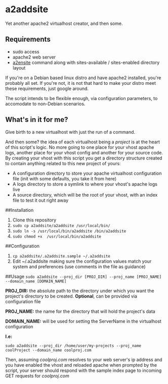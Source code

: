 # a2addsite
Yet another apache2 virtualhost creator, and then some.

## Requirements
- sudo access
- apache2 web server
- [a2ensite](http://man.he.net/man8/a2ensite) command along with sites-available / sites-enabled directory layout

If you're on a Debian based linux distro and have apache2 installed, you're probably all set. If you're not, it is not that hard to make your distro meet these requirements, just google around.

The script intends to be flexible enough, via configuration parameters, to accomodate to non-Debian scenarios.

## What's in it for me?

Give birth to a new virtualhost with just the run of a command.

And then some? the idea of each virtualhost being a *project* is at the heart of this script's logic. No more going to one place for your vhost apache logs, another place for your vhost config and another for your source code. By creating your vhost with this script you get a directory structure created to contain anything related to this new project of yours:

- A configuration directory to store your apache virtualhost configuration file (init with some defaults, you take it from here)
- A logs directory to store a symlink to where your vhost's apache logs live
- A source directory, which will be the root of your vhost, with an index file to test it out right away

##Installation
1. Clone this repository
2. `sudo cp a2addsite/a2addsite /usr/local/bin/`
3. `sudo ln -s /usr/local/bin/a2addsite /bin/a2addsite`
4. `sudo chmod +x  /usr/local/bin/a2addsite`

##Configuration
1. `cp a2addsite/.a2addsite.sample ~/.a2addsite`
2. Edit ~/.a2addsite making sure the configuration values match your system and preferences (use comments in the file as guidance)

##Usage
`sudo a2addsite --proj_dir [PROJ_DIR] --proj_name [PROJ_NAME] --domain_name [DOMAIN_NAME]`

**PROJ_DIR:** the absolute path to the directory under which you want the project's directory to be created. **Optional**, can be provided via configuration file

**PROJ_NAME:** the name for the directory that will hold the project's data

**DOMAIN_NAME:** will be used for setting the ServerName in the virtualhost configuration

**I.e:**

`sudo a2addsite --proj_dir /home/user/my-projects --proj_name coolProject --domain_name coolproj.com`

Then, assuming *coolproj.com* resolves to your web server's ip address and you have enabled the vhost and reloaded apache when prompted by the script, your server should respond with the sample index page to incoming GET requests for *coolproj.com*
